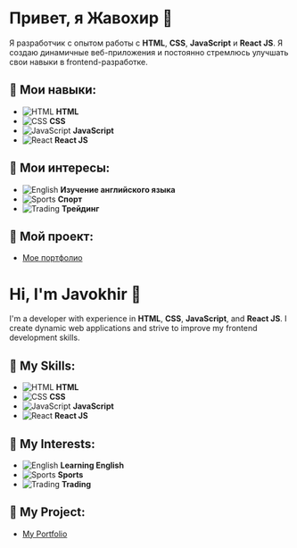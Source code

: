 # Привет, я **Жавохир** 👋

Я разработчик с опытом работы с **HTML**, **CSS**, **JavaScript** и **React JS**. Я создаю динамичные веб-приложения и постоянно стремлюсь улучшать свои навыки в frontend-разработке.

## 💼 Мои навыки:
- ![HTML](https://img.shields.io/badge/HTML-FF5733?style=flat&logo=html5&logoColor=white) **HTML**
- ![CSS](https://img.shields.io/badge/CSS-2965F1?style=flat&logo=css3&logoColor=white) **CSS**
- ![JavaScript](https://img.shields.io/badge/JavaScript-F7DF1E?style=flat&logo=javascript&logoColor=black) **JavaScript**
- ![React](https://img.shields.io/badge/React-61DAFB?style=flat&logo=react&logoColor=black) **React JS**

## 🌱 Мои интересы:
- ![English](https://media.giphy.com/media/3o85xBwGQ8t2SZpAX6/giphy.gif) **Изучение английского языка**
- ![Sports](https://media.giphy.com/media/3oFzmhM8aI4tB1P76E/giphy.gif) **Спорт**
- ![Trading](https://media.giphy.com/media/l0Iy7hQU5SuIHok5m/giphy.gif) **Трейдинг**

## 📍 Мой проект:
- [Мое портфолио](https://phantomhacker219.github.io/Portfolio/)




# Hi, I'm **Javokhir** 👋

I'm a developer with experience in **HTML**, **CSS**, **JavaScript**, and **React JS**. I create dynamic web applications and strive to improve my frontend development skills.

## 💼 My Skills:
- ![HTML](https://img.shields.io/badge/HTML-FF5733?style=flat&logo=html5&logoColor=white) **HTML**
- ![CSS](https://img.shields.io/badge/CSS-2965F1?style=flat&logo=css3&logoColor=white) **CSS**
- ![JavaScript](https://img.shields.io/badge/JavaScript-F7DF1E?style=flat&logo=javascript&logoColor=black) **JavaScript**
- ![React](https://img.shields.io/badge/React-61DAFB?style=flat&logo=react&logoColor=black) **React JS**

## 🌱 My Interests:
- ![English](https://media.giphy.com/media/3o85xBwGQ8t2SZpAX6/giphy.gif) **Learning English**
- ![Sports](https://media.giphy.com/media/3oFzmhM8aI4tB1P76E/giphy.gif) **Sports**
- ![Trading](https://media.giphy.com/media/l0Iy7hQU5SuIHok5m/giphy.gif) **Trading**

## 📍 My Project:
- [My Portfolio](https://phantomhacker219.github.io/Portfolio/)
